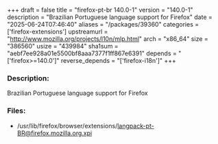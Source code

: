 +++
draft = false
title = "firefox-pt-br 140.0-1"
version = "140.0-1"
description = "Brazilian Portuguese language support for Firefox"
date = "2025-06-24T07:46:40"
aliases = "/packages/39360"
categories = ['firefox-extensions']
upstreamurl = "http://www.mozilla.org/projects/l10n/mlp.html"
arch = "x86_64"
size = "386560"
usize = "439984"
sha1sum = "aebf7ee928a01e5500bf8aaa7377f1ff867e6391"
depends = "['firefox>=140.0']"
reverse_depends = "['firefox-i18n']"
+++
### Description: 
Brazilian Portuguese language support for Firefox

### Files: 
* /usr/lib/firefox/browser/extensions/langpack-pt-BR@firefox.mozilla.org.xpi

